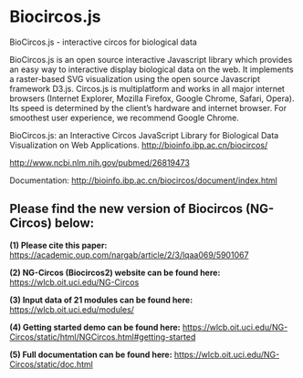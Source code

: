 # Biocircos.js
BioCircos.js - interactive circos for biological data

BioCircos.js is an open source interactive Javascript library which provides an easy way to interactive display biological data on the web. It implements a raster-based SVG visualization using the open source Javascript framework D3.js. Circos.js is multiplatform and works in all major internet browsers (Internet Explorer, Mozilla Firefox, Google Chrome, Safari, Opera). Its speed is determined by the client’s hardware and internet browser. For smoothest user experience, we recommend Google Chrome.

BioCircos.js: an Interactive Circos JavaScript Library for Biological Data Visualization on Web Applications. 
http://bioinfo.ibp.ac.cn/biocircos/

http://www.ncbi.nlm.nih.gov/pubmed/26819473

Documentation:
http://bioinfo.ibp.ac.cn/biocircos/document/index.html


## Please find the new version of Biocircos (NG-Circos) below:
**(1) Please cite this paper:**
https://academic.oup.com/nargab/article/2/3/lqaa069/5901067

**(2) NG-Circos (Biocircos2) website can be found here:**
https://wlcb.oit.uci.edu/NG-Circos

**(3) Input data of 21 modules can be found here:**
https://wlcb.oit.uci.edu/modules/

**(4) Getting started demo can be found here:**
https://wlcb.oit.uci.edu/NG-Circos/static/html/NGCircos.html#getting-started

**(5) Full documentation can be found here:**
https://wlcb.oit.uci.edu/NG-Circos/static/doc.html



